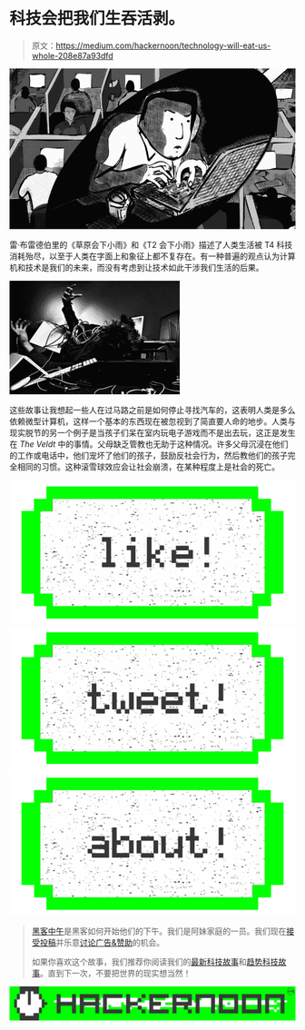 # 科技会把我们生吞活剥。

> 原文：<https://medium.com/hackernoon/technology-will-eat-us-whole-208e87a93dfd>

![](img/f49cc1952e047d7ee2ae029bdac13a64.png)

雷·布雷德伯里的《草原会下小雨》和《T2 会下小雨》描述了人类生活被 T4 科技消耗殆尽，以至于人类在字面上和象征上都不复存在。有一种普遍的观点认为计算机和技术是我们的未来，而没有考虑到让技术如此干涉我们生活的后果。

![](img/251e55e590ee928bf53f408eaf71fcbc.png)

这些故事让我想起一些人在过马路之前是如何停止寻找汽车的，这表明人类是多么依赖微型计算机，这样一个基本的东西现在被忽视到了简直要人命的地步。人类与现实脱节的另一个例子是当孩子们呆在室内玩电子游戏而不是出去玩，这正是发生在 *The Veldt* 中的事情。父母缺乏管教也无助于这种情况。许多父母沉浸在他们的工作或电话中，他们宠坏了他们的孩子，鼓励反社会行为，然后教他们的孩子完全相同的习惯。这种滚雪球效应会让社会崩溃，在某种程度上是社会的死亡。

[![](img/50ef4044ecd4e250b5d50f368b775d38.png)](http://bit.ly/HackernoonFB)[![](img/979d9a46439d5aebbdcdca574e21dc81.png)](https://goo.gl/k7XYbx)[![](img/2930ba6bd2c12218fdbbf7e02c8746ff.png)](https://goo.gl/4ofytp)

> [黑客中午](http://bit.ly/Hackernoon)是黑客如何开始他们的下午。我们是阿妹家庭的一员。我们现在[接受投稿](http://bit.ly/hackernoonsubmission)并乐意[讨论广告&赞助](mailto:partners@amipublications.com)的机会。
> 
> 如果你喜欢这个故事，我们推荐你阅读我们的[最新科技故事](http://bit.ly/hackernoonlatestt)和[趋势科技故事](https://hackernoon.com/trending)。直到下一次，不要把世界的现实想当然！

[![](img/be0ca55ba73a573dce11effb2ee80d56.png)](https://goo.gl/Ahtev1)
